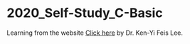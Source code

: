 # 2020_Self-Study_C-Basic

Learning from the website [Click here](https://feis.studio/#/c) by Dr. Ken-Yi Feis Lee.
